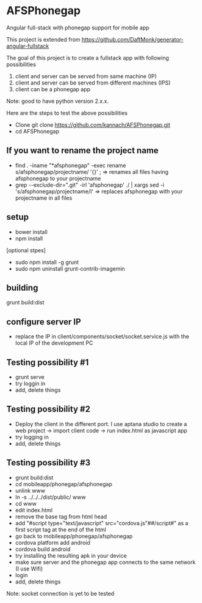 # AFSPhonegap
Angular full-stack with phonegap support for mobile app

This project is extended from https://github.com/DaftMonk/generator-angular-fullstack

The goal of this project is to create a fullstack app with following possibilities
1. client and server can be served from same machine (IP)
2. client and server can be served from different machines (IPS)
3. client can be a phonegap app

Note: good to have python version 2.x.x.

Here are the steps to test the above possibilities

- Clone git clone https://github.com/kannach/AFSPhonegap.git
- cd AFSPhonegap

If you want to rename the project name
----------------------------------------
   - find . -iname "*afsphonegap" -exec rename s/afsphonegap/projectname/ '{}' \; => renames all files having afsphonegap to your projectname
   -  grep --exclude-dir=".git" -irl 'afsphonegap' ./ | xargs sed -i 's/afsphonegap/projectname/I' => replaces afsphonegap with your projectname in all files

setup
-------
- bower install
- npm install

[optional stpes]
   - sudo npm install -g grunt
   - sudo npm uninstall grunt-contrib-imagemin

building
--------
grunt build:dist

configure server IP
--------------------
- replace the IP in client/components/socket/socket.service.js with the local IP of the development PC

Testing possibility #1
----------------------
- grunt serve
- try loggin in
- add, delete things

Testing possibility #2
----------------------
- Deploy the client in the different port. I use aptana studio to create a web project -> import client code -> run index.html as javascript app
- try logging in
- add, delete things

Testing possibility #3
----------------------
- grunt build:dist
- cd mobileapp/phonegap/afsphonegap
- unlink www
- ln -s ../../../dist/public/ www
- cd www
- edit index.html
- remove the base tag from html head
- add "#script type="text/javascript" src="cordova.js"##/script#" as a first script tag at the end of the html
- go back to mobileapp/phonegap/afsphonegap
- cordova platform add android
- cordova build android
- try installing the resulting apk in your device
- make sure server and the phonegap app connects to the same network (I use Wifi)
- login
- add, delete things

Note: socket connection is yet to be tested

